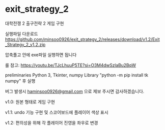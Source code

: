 # exit_strategy_2
대학전쟁 2 출구전략 2 게임 구현

실행파일 다운로드 
 https://github.com/minsoo0926/exit_strategy_2/releases/download/v1.2/Exit_Strategy_2_v1.2.zip

압축풀고 안에 exe파일 실행하면 됩니다

룰 참고: https://youtu.be/TJcLhuuP5TE?si=O3M4dwSzlaBu2BqW

preliminaries Python 3, Tkinter, numpy Library "python -m pip install tk numpy" 후 실행

버그 발생시 haminsoo0926@gmail.com 으로 제보 주시면 감사하겠습니다.


v1.0: 원본 형태로 게임 구현

v1.1: undo 기능 구현 및 스코어보드에 플레이어 색상 표시

v1.2: 편의성을 위해 각 플레이어 진영을 좌우로 변경
